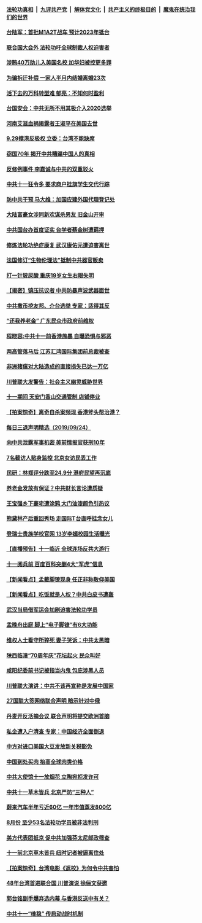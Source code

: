 ####  [法轮功真相](../../../../basic/blob/master/README.md?t=09251926) &nbsp;|&nbsp; [九评共产党](../../../../9ping.md/blob/master/README.md?t=09251926) &nbsp;|&nbsp; [解体党文化](../../../../jtdwh.md/blob/master/README.md?t=09251926)  &nbsp;|&nbsp; [共产主义的终极目的](../../../../gczydzjmd.md/blob/master/README.md?t=09251926) &nbsp;|&nbsp; [魔鬼在统治我们的世界](../../../../mgztzwmdsj.md/blob/master/README.md?t=09251926) 

#### [台陆军：首批M1A2T战车 预计2023年抵台](../pages/nsc413/n11545890.md?t=09251926) 

#### [联合国大会外 法轮功吁全球制裁人权迫害者](../pages/nsc413/n11545023.md?t=09251926) 

#### [涉贿40万助儿入美国名校 加华妇被控更多罪](../pages/nsc413/n11546305.md?t=09251926) 

#### [为骗拆迁补偿 一家人半月内结婚离婚23次](../pages/nsc413/n11546234.md?t=09251926) 

#### [活下去的万科转型难 郁亮：不知何时盈利](../pages/nsc413/n11546217.md?t=09251926) 

#### [台国安会：中共无所不用其极介入2020选举](../pages/nsc413/n11545917.md?t=09251926) 

#### [河南艾滋血祸揭露者王淑平在美国去世](../pages/nsc413/n11546125.md?t=09251926) 

#### [9.29撑港反极权 立委：台湾不能缺席](../pages/nsc413/n11545843.md?t=09251926) 

#### [窃国70年 揭开中共糟蹋中国人的真相](../pages/nsc413/n11545213.md?t=09251926) 

#### [反修例事件 李嘉诚与中共的双重驳火](../pages/nsc413/n11536311.md?t=09251926) 

#### [中共十一狂令多 要求商户挂旗学生交代行踪](../pages/nsc413/n11545702.md?t=09251926) 

#### [防中共干预 马大维：加国应建外国代理登记处](../pages/nsc413/n11544982.md?t=09251926) 

#### [大陆富豪女涉同新欢谋杀男友 旧金山开审](../pages/nsc413/n11546015.md?t=09251926) 

#### [中共国台办首度证实 台学者蔡金树遭羁押](../pages/nsc413/n11545309.md?t=09251926) 


#### [修炼法轮功绝症康复 武汉康佑元遭迫害离世](../pages/nsc413/n11545599.md?t=09251926) 

#### [法国修订“生物伦理法”抵制中共器官贩卖](../pages/nsc413/n11545564.md?t=09251926) 

#### [打一针玻尿酸 重庆19岁女生右眼失明](../pages/nsc413/n11545552.md?t=09251926) 

#### [【揭密】镇压抗议者 中共防暴声波武器面世](../pages/nsc413/n11545207.md?t=09251926) 

#### [中共撒币挖友邦、介台选举 专家：适得其反](../pages/nsc413/n11537439.md?t=09251926) 

#### [“还我养老金” 广东民众市政府前维权](../pages/nsc413/n11545270.md?t=09251926) 

#### [程晓容:中共十一前香港施暴 自曝恐惧与邪恶](../pages/nsc413/n11544669.md?t=09251926) 

#### [两高管落马后 江苏汇鸿国际集团前总裁被查](../pages/nsc413/n11545178.md?t=09251926) 

#### [非洲猪瘟对大陆造成的直接损失已达一万亿](../pages/nsc413/n11544679.md?t=09251926) 

#### [川普联大发警告：社会主义幽灵威胁世界](../pages/nsc413/n11544847.md?t=09251926) 

#### [十一期间 天安门香山交通管制 店铺停业](../pages/nsc413/n11544872.md?t=09251926) 

#### [【拍案惊奇】离奇自杀案频现 香港斧头帮治港？](../pages/nsc413/n11544688.md?t=09251926) 

#### [每日三退声明精选（2019/09/24）](../pages/nsc413/n11544882.md?t=09251926) 

#### [向中共泄露军事机密 美前情报官获刑10年](../pages/nsc413/n11544602.md?t=09251926) 

#### [7名截访人贴身监控 北京女访民丢工作](../pages/nsc413/n11544647.md?t=09251926) 

#### [民研：林郑评分跌至24.9分 港府民望再沉底](../pages/nsc413/n11544630.md?t=09251926) 

#### [养老金发放有保证？中共财长言论遭质疑](../pages/nsc413/n11544537.md?t=09251926) 

#### [王宝强乡下豪宅遭涂鸦 大门油漆颜色引热议](../pages/nsc413/n11544375.md?t=09251926) 

#### [熊黛林产后重回秀场 走国际T台直呼挂念女儿](../pages/nsc413/n11544034.md?t=09251926) 

#### [登瑞士贵族学校官网 13岁李嫣校园生活曝光](../pages/nsc413/n11544222.md?t=09251926) 

#### [【直播预告】十一临近 全球连场反共大游行](../pages/nsc413/n11544233.md?t=09251926) 

#### [十一阅兵前 百度百科突删4大“军虎”信息](../pages/nsc413/n11544445.md?t=09251926) 

#### [【新闻看点】孟戴脚镣现身 任正非称敬仰美国](../pages/nsc413/n11544091.md?t=09251926) 

#### [【新闻看点】吃饭就是人权？中共白皮书遭轰](../pages/nsc413/n11543678.md?t=09251926) 

#### [武汉当局借军运会加剧迫害法轮功学员](../pages/nsc413/n11544229.md?t=09251926) 

#### [孟晚舟出庭 脚上“电子脚镣”有6大功能](../pages/nsc413/n11543861.md?t=09251926) 

#### [维权人士看守所猝死 妻子哭诉：中共太黑暗](../pages/nsc413/n11544101.md?t=09251926) 

#### [陕西临潼“70周年庆”花坛起火 民众叫好](../pages/nsc413/n11544107.md?t=09251926) 

#### [咸阳纪委前书记被指当内鬼 包庇涉黑人员](../pages/nsc413/n11544210.md?t=09251926) 

#### [川普联大演讲：中共不该再宣称是发展中国家](../pages/nsc413/n11544133.md?t=09251926) 

#### [27国联大签网络联合声明 暗示针对中俄](../pages/nsc413/n11544052.md?t=09251926) 

#### [丹麦开反活摘会议 联合声明将提交欧洲首脑](../pages/nsc413/n11543833.md?t=09251926) 

#### [私企遭入户清查 专家：中国经济全面倒退](../pages/nsc413/n11542207.md?t=09251926) 

#### [中方对进口美国大豆发放新关税豁免](../pages/nsc413/n11544016.md?t=09251926) 

#### [中国到处买肉 抬高全球肉类价格](../pages/nsc413/n11543663.md?t=09251926) 

#### [中共大使馆十一放烟花 立陶宛拒发许可](../pages/nsc413/n11543965.md?t=09251926) 

#### [中共十一草木皆兵 北京严防“三种人”](../pages/nsc413/n11543738.md?t=09251926) 

#### [蔚来汽车半年亏近60亿 一年市值蒸发800亿](../pages/nsc413/n11543938.md?t=09251926) 

#### [8月份 至少53名法轮功学员被非法判刑](../pages/nsc413/n11543208.md?t=09251926) 

#### [美方代表团抵京 促中共加强芬太尼邮政筛查](../pages/nsc413/n11543846.md?t=09251926) 

#### [十一前北京草木皆兵 纽时记者被逼离住处](../pages/nsc413/n11543774.md?t=09251926) 

#### [【拍案惊奇】台湾电影《返校》为何令中共害怕](../pages/nsc413/n11542455.md?t=09251926) 

#### [48年台湾首进联合国 川普演说 徐俪文获邀](../pages/nsc413/n11542514.md?t=09251926) 

#### [郭台铭副手爆弃选内幕 与香港反送中有关？](../pages/nsc413/n11543310.md?t=09251926) 

#### [中共十一“维稳” 传启动战时机制](../pages/nsc413/n11540571.md?t=09251926) 

